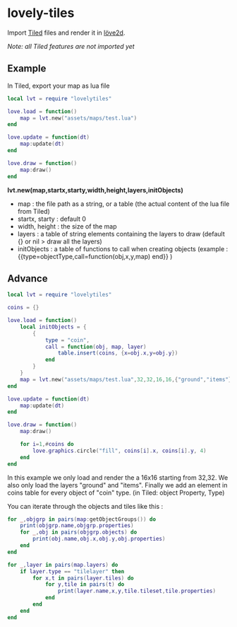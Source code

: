 # lovely-tiles

Import [Tiled](https://www.mapeditor.org/) files and render it in [löve2d](https://love2d.org/).

*Note: all Tiled features are not imported yet*

## Example

In Tiled, export your map as lua file
```lua
local lvt = require "lovelytiles"

love.load = function()
	map = lvt.new("assets/maps/test.lua")
end

love.update = function(dt)
	map:update(dt)
end

love.draw = function()
	map:draw()
end
```
**lvt.new(map,startx,starty,width,height,layers,initObjects)**
* map : the file path as a string, or a table (the actual content of the lua file from Tiled)
* startx, starty : default 0
* width, height : the size of the map
* layers : a table of string elements containing the layers to draw (default {} or nil > draw all the layers)
* initObjects : a table of functions to call when creating objects (example : {{type=objectType,call=function(obj,x,y,map)  end}} )

## Advance
```lua
local lvt = require "lovelytiles"

coins = {}

love.load = function()
	local initObjects = {
		{
			type = "coin",
			call = function(obj, map, layer)
				table.insert(coins, {x=obj.x,y=obj.y})
			end
		}
	}
	map = lvt.new("assets/maps/test.lua",32,32,16,16,{"ground","items"},initObjects)
end

love.update = function(dt)
	map:update(dt)
end

love.draw = function()
	map:draw()

	for i=1,#coins do
		love.graphics.circle("fill", coins[i].x, coins[i].y, 4)
	end
end
```
In this example we only load and render the a 16x16 starting from 32,32. We also only load the layers "ground" and "items".
Finally we add an element in coins table for every object of "coin" type. (in Tiled: object Property, Type)

You can iterate through the objects and tiles like this :
```lua
for _,objgrp in pairs(map:getObjectGroups()) do
	print(objgrp.name,objgrp.properties)
	for _,obj in pairs(objgrp.objects) do
		print(obj.name,obj.x,obj.y,obj.properties)
	end
end

for _,layer in pairs(map.layers) do
	if layer.type == "tilelayer" then
	    for x,t in pairs(layer.tiles) do
			for y,tile in pairs(t) do
				print(layer.name,x,y,tile.tileset,tile.properties)
			end
		end
	end
end
```
